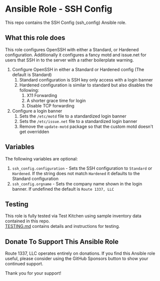 Ansible Role - SSH Config
==========================
This repo contains the SSH Config (ssh_config) Ansible role.

What this role does
-------------------
This role configures OpenSSH with either a Standard, or Hardened configuration. Additionally it configures a fancy
motd and issue.net for users that SSH in to the server with a rather boilerplate warning.

1. Configure OpenSSH in either a Standard or Hardened config (The default is Standard)
    1. Standard configuration is SSH key only access with a login banner
    2. Hardened configuration is similar to standard but also disables the following:
        1. X11 Forwarding
        2. A shorter grace time for login
        3. Disable TCP forwarding
2. Configure a login banner
    1. Sets the `/etc/motd` file to a standardized login banner
    2. Sets the `/etc/issue.net` file to a standardized login banner
    3. Remove the `update-motd` package so that the custom motd doesn't get overridden

Variables
---------
The following variables are optional:

1. `ssh_config.configuration` - Sets the SSH configuration to `Standard` or `Hardened`. If the string does not match `Hardened`
it defaults to the Standard configuration
2. `ssh_config.orgname` - Sets the company name shown in the login banner. If undefined the default is `Route 1337, LLC`

Testing
-------
This role is fully tested via Test Kitchen using sample inventory data contained in this repo.  
[TESTING.md](TESTING.md) contains details and instructions for testing. 

Donate To Support This Ansible Role
-----------------------------------
Route 1337, LLC operates entirely on donations. If you find this Ansible role useful, please consider using the GitHub Sponsors button to show your continued support.

Thank you for your support!

